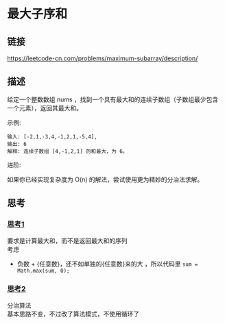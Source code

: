 # 最大子序和

## 链接
https://leetcode-cn.com/problems/maximum-subarray/description/

## 描述

给定一个整数数组 nums ，找到一个具有最大和的连续子数组（子数组最少包含一个元素），返回其最大和。  

示例:  
```text
输入: [-2,1,-3,4,-1,2,1,-5,4],
输出: 6
解释: 连续子数组 [4,-1,2,1] 的和最大，为 6。
```

进阶:

如果你已经实现复杂度为 O(n) 的解法，尝试使用更为精妙的分治法求解。  

## 思考

### [思考1](./maximum-subarray.js)  

要求是计算最大和，而不是返回最大和的序列    
考虑  
- 负数 + {任意数}，还不如单独的{任意数}来的大 ，所以代码里 `sum = Math.max(sum, 0);`  

### [思考2](./maximum-subarray-2.js) 

分治算法  
基本思路不变，不过改了算法模式，不使用循环了    

